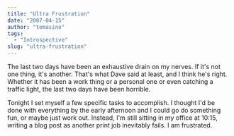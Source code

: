 ```yaml
---
title: "Ultra Frustration"
date: "2007-04-15"
author: "tomasino"
tags:
  - "Introspective"
slug: "ultra-frustration"
---
```


The last two days have been an exhaustive drain on my nerves. If it's
not one thing, it's another. That's what Dave said at least, and I think
he's right. Whether it has been a work thing or a personal one or even
catching a traffic light, the last two days have been horrible.

Tonight I set myself a few specific tasks to accomplish. I thought I'd
be done with everything by the early afternoon and I could go do
something fun, or maybe just work out. Instead, I'm still sitting in my
office at 10:15, writing a blog post as another print job inevitably
fails. I am frustrated.

